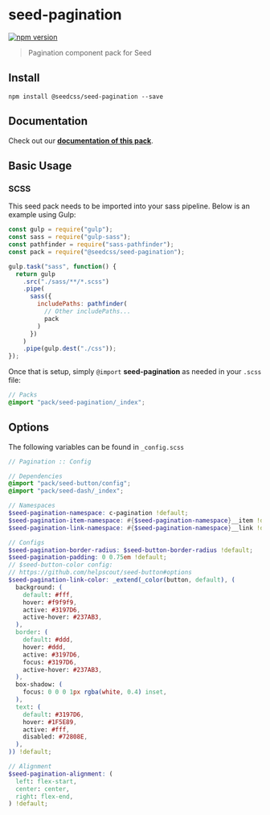 # seed-pagination

[![npm version](https://badge.fury.io/js/%40seedcss%2Fseed-pagination.svg)](https://badge.fury.io/js/%40seedcss%2Fseed-pagination)

> Pagination component pack for Seed

## Install

```
npm install @seedcss/seed-pagination --save
```

## Documentation

Check out our **[documentation of this pack](http://developer.helpscout.net/seed/packs/seed-pagination/)**.

## Basic Usage

### SCSS

This seed pack needs to be imported into your sass pipeline. Below is an example using Gulp:

```javascript
const gulp = require("gulp");
const sass = require("gulp-sass");
const pathfinder = require("sass-pathfinder");
const pack = require("@seedcss/seed-pagination");

gulp.task("sass", function() {
  return gulp
    .src("./sass/**/*.scss")
    .pipe(
      sass({
        includePaths: pathfinder(
          // Other includePaths...
          pack
        )
      })
    )
    .pipe(gulp.dest("./css"));
});
```

Once that is setup, simply `@import` **seed-pagination** as needed in your `.scss` file:

```scss
// Packs
@import "pack/seed-pagination/_index";
```



## Options

The following variables can be found in `_config.scss`

```scss
// Pagination :: Config

// Dependencies
@import "pack/seed-button/config";
@import "pack/seed-dash/_index";

// Namespaces
$seed-pagination-namespace: c-pagination !default;
$seed-pagination-item-namespace: #{$seed-pagination-namespace}__item !default;
$seed-pagination-link-namespace: #{$seed-pagination-namespace}__link !default;

// Configs
$seed-pagination-border-radius: $seed-button-border-radius !default;
$seed-pagination-padding: 0 0.75em !default;
// $seed-button-color config:
// https://github.com/helpscout/seed-button#options
$seed-pagination-link-color: _extend(_color(button, default), (
  background: (
    default: #fff,
    hover: #f9f9f9,
    active: #3197D6,
    active-hover: #237AB3,
  ),
  border: (
    default: #ddd,
    hover: #ddd,
    active: #3197D6,
    focus: #3197D6,
    active-hover: #237AB3,
  ),
  box-shadow: (
    focus: 0 0 0 1px rgba(white, 0.4) inset,
  ),
  text: (
    default: #3197D6,
    hover: #1F5E89,
    active: #fff,
    disabled: #72808E,
  ),
)) !default;

// Alignment
$seed-pagination-alignment: (
  left: flex-start,
  center: center,
  right: flex-end,
) !default;

```